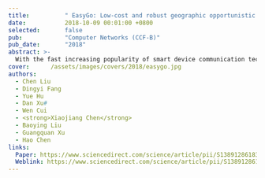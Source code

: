 ```yaml
---
title:          " EasyGo: Low-cost and robust geographic opportunistic sensing routing in a strip topology wireless sensor network"
date:           2018-10-09 00:01:00 +0800
selected:       false
pub:            "Computer Networks (CCF-B)"
pub_date:       "2018"
abstract: >-
  With the fast increasing popularity of smart device communication technologies, the wireless networks on mobile sensing applications have received much attention. Wireless Sensor Networks (WSNs) with a strip structure are ubiquitous in real world deployments, such as pipeline monitoring, water quality monitoring as well as Great Wall monitoring. However, the existing routing methods will select the next-hop node that deviates from the transmission direction to sink node in strip networks with high curvature, leading to the high communication failure rate and energy consumption. To this end, we propose a new geographic routing sensing opportunistic approach, named EasyGo, to cope with the routing problem, i.e., the transmission success rate decreases in the complicated strip networks. Specifically, by investigating the transmission direction, we propose a new candidate selection algorithm SLS, which introduces the concepts of layer slicing and virtual sinks to improve the transmission success rate in strip WSNs. Theoretical analysis and extensive simulations illustrate the high efficiency and transmission performance of the proposed EasyGo strategy for strip WSNs. Furthermore, we implement the EasyGo on the testbed with Z-Stack™ nodes. Compared with the classic algorithms, our EasyGo improves the transmission success rate by up to 10%, reduces the communication overhead and the energy consumption rate by up to 11.8% and 5%, respectively. 
cover:      /assets/images/covers/2018/easygo.jpg
authors:
  - Chen Liu
  - Dingyi Fang
  - Yue Hu
  - Dan Xu#
  - Wen Cui
  - <strong>Xiaojiang Chen</strong>
  - Baoying Liu
  - Guangquan Xu
  - Hao Chen
links:
  Paper: https://www.sciencedirect.com/science/article/pii/S1389128618304857/pdfft?md5=1af6560150d5c08fb16bc41102246e0b&pid=1-s2.0-S1389128618304857-main.pdf
  Weblink: https://www.sciencedirect.com/science/article/pii/S1389128618304857
---
```

